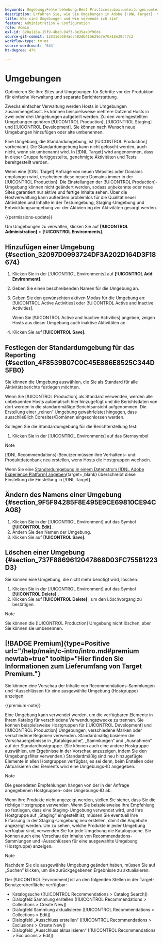 ```yaml
---
keywords: Umgebung;Fehlerbehebung;Best Practices;ubox;umleitungen;umleiten;Whitelist;Blacklist;Blockierungsliste auf die Zulassungsliste setzte
description: Erfahren Sie, wie Sie Umgebungen in Adobe [!DNL Target]  verwenden, um Ihre Sites und Vorproduktionsumgebungen zu organisieren und so eine einfache Verwaltung und getrennte Berichterstellung zu ermöglichen.
title: Was sind Umgebungen und wie verwende ich sie?
feature: Administration & Configuration
role: Admin
exl-id: 820a116a-15f9-4ba0-94f3-8e35aa0f90da
source-git-commit: 12831d6584acc482db415629d7e70a18e39c47c2
workflow-type: tm+mt
source-wordcount: '644'
ht-degree: 47%

---
```


# Umgebungen

Optimieren Sie Ihre Sites und Umgebungen für Schritte vor der Produktion für einfache Verwaltung und separate Berichterstattung.

Zwecks einfacher Verwaltung werden Hosts in Umgebungen zusammengefasst. Es können beispielsweise mehrere Dutzend Hosts in zwei oder drei Umgebungen aufgeteilt werden. Zu den voreingestellten Umgebungen gehören [!UICONTROL Production], [!UICONTROL Staging] und [!UICONTROL Development]. Sie können nach Wunsch neue Umgebungen hinzufügen oder alte umbenennen.

Eine Umgebung, die Standardumgebung, ist [!UICONTROL Production] vorbenannt. Die Standardumgebung kann nicht gelöscht werden, auch nicht, wenn sie umbenannt wird. In [!DNL Target] wird angenommen, dass in dieser Gruppe fertiggestellte, genehmigte Aktivitäten und Tests bereitgestellt werden.

Wenn eine [!DNL Target] Anfrage von neuen Websites oder Domains empfangen wird, erscheinen diese neuen Domains immer in der [!UICONTROL Production]. Die Einstellungen der [!UICONTROL Production]-Umgebung können nicht geändert werden, sodass unbekannte oder neue Sites garantiert nur aktive und fertige Inhalte sehen. Über die Hostverwaltung kann außerdem problemlos für die Qualität neuer Aktivitäten und Inhalte in der Testumgebung, Staging-Umgebung und Entwicklungsumgebung vor der Aktivierung der Aktivitäten gesorgt werden.

{{permissions-update}}

Um Umgebungen zu verwalten, klicken Sie auf **[!UICONTROL Administration]** > **[!UICONTROL Environments]**.

## Hinzufügen einer Umgebung {#section_32097D0993724DF3A202D164D3F18674}

1. Klicken Sie in der [!UICONTROL Environments] auf **[!UICONTROL Add Environment]**.
1. Geben Sie einen beschreibenden Namen für die Umgebung an.
1. Geben Sie den gewünschten aktiven Modus für die Umgebung an: [!UICONTROL Active Activities] oder [!UICONTROL Active and Inactive Activities].

   Wenn Sie [!UICONTROL Active and Inactive Activities] angeben, zeigen Hosts aus dieser Umgebung auch inaktive Aktivitäten an.

1. Klicken Sie auf **[!UICONTROL Save]**.

## Festlegen der Standardumgebung für das Reporting {#section_4F8539B07C0C45E886E8525C344D5FB0}

Sie können die Umgebung auswählen, die Sie als Standard für alle Aktivitätsberichte festlegen möchten.

Wenn Sie [!UICONTROL Production] als Standard verwenden, werden alle unbekannten Hosts automatisch hier hinzugefügt und die Berichtsdaten von dort werden in die standardmäßige Berichtsansicht aufgenommen. Die Erstellung einer „reinen“ Umgebung gewährleistet hingegen, dass ausschließlich Coresites/Domänen eingeschlossen werden.

So legen Sie die Standardumgebung für die Berichterstellung fest:

1. Klicken Sie in der [!UICONTROL Environments] auf das Sternsymbol

>[!NOTE]
>
>[!DNL Recommendations]-Benutzer müssen ihre Verhaltens- und Produktdatenbank neu erstellen, wenn Hosts die Hostgruppen wechseln.
>
>Wenn Sie eine [Standardumgebung in einem Datenstrom [!DNL Adobe Experience Platform]  angeben](https://experienceleague.adobe.com/docs/experience-platform/datastreams/configure.html?lang=en#target){target=_blank} überschreibt diese Einstellung die Einstellung in [!DNL Target].

## Ändern des Namens einer Umgebung {#section_9F5F94285F8E495E9CE69810CE94CA08}

1. Klicken Sie in der [!UICONTROL Environment] auf das Symbol **[!UICONTROL Edit]** .
1. Ändern Sie den Namen der Umgebung.
1. Klicken Sie auf **[!UICONTROL Save]**.

## Löschen einer Umgebung {#section_737F8869612047868D03FC755B1223D3}

Sie können eine Umgebung, die nicht mehr benötigt wird, löschen.

1. Klicken Sie in der [!UICONTROL Environment] auf das Symbol **[!UICONTROL Delete]** .
1. Klicken Sie auf **[!UICONTROL Delete]** , um den Löschvorgang zu bestätigen.

>[!NOTE]
>
>Sie können die [!UICONTROL Production] Umgebung nicht löschen, aber Sie können sie umbenennen.

## [!BADGE Premium]{type=Positive url="/help/main/c-intro/intro.md#premium newtab=true" tooltip="Hier finden Sie Informationen zum Lieferumfang von Target Premium."}

Sie können eine Vorschau der Inhalte von Recommendations-Sammlungen und -Ausschlüssen für eine ausgewählte Umgebung (Hostgruppe) anzeigen.

{{premium-note}}

Eine Umgebung kann verwendet werden, um die verfügbaren Elemente in Ihrem Katalog für verschiedene Verwendungszwecke zu trennen. Sie können beispielsweise Hostgruppen für [!UICONTROL Development] und [!UICONTROL Production] Umgebungen, verschiedene Marken oder verschiedene Regionen verwenden. Standardmäßig basieren die Vorschauergebnisse in „Katalogsuche“, „Sammlungen“ und „Ausnahmen“ auf der Standardhostgruppe. (Sie können auch eine andere Hostgruppe auswählen, um Ergebnisse in der Vorschau anzuzeigen, indem Sie den Umgebungsfilter verwenden.) Standardmäßig sind neu hinzugefügte Elemente in allen Hostgruppen verfügbar, es sei denn, beim Erstellen oder Aktualisieren des Elements wird eine Umgebungs-ID angegeben.

>[!NOTE]
>
>Die gesendeten Empfehlungen hängen von der in der Anfrage angegebenen Hostgruppen- oder Umgebungs-ID ab.


Wenn Ihre Produkte nicht angezeigt werden, stellen Sie sicher, dass Sie die richtige Hostgruppe verwenden. Wenn Sie beispielsweise Ihre Empfehlung so festlegen, dass eine Staging-Umgebung verwendet wird, und Ihre Hostgruppe auf „Staging“ eingestellt ist, müssen Sie eventuell Ihre Erfassung in der Staging-Umgebung neu erstellen, damit die Angebote angezeigt werden. Um zu sehen, welche Produkte in jeder Umgebung verfügbar sind, verwenden Sie für jede Umgebung die Katalogsuche. Sie können auch eine Vorschau der Inhalte von Recommendations-Sammlungen und -Ausschlüssen für eine ausgewählte Umgebung (Hostgruppe) anzeigen.

>[!NOTE]
>Nachdem Sie die ausgewählte Umgebung geändert haben, müssen Sie auf „Suchen“ klicken, um die zurückgegebenen Ergebnisse zu aktualisieren.

Der [!UICONTROL Environment] ist an den folgenden Stellen in der Target-Benutzeroberfläche verfügbar:

* Katalogsuche ([!UICONTROL Recommendations > Catalog Search])
* Dialogfeld Sammlung erstellen ([!UICONTROL Recommendations > Collections > Create New])
* Dialogfeld Sammlung aktualisieren ([!UICONTROL Recommendations > Collections > Edit])
* Dialogfeld „Ausschluss erstellen“ ([!UICONTROL Recommendations > Exclusions > Create New])
* Dialogfeld „Ausschluss aktualisieren“ ([!UICONTROL Recommendations > Exclusions > Edit])
